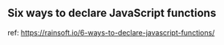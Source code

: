 ## Six ways to declare JavaScript functions

ref:
https://rainsoft.io/6-ways-to-declare-javascript-functions/


